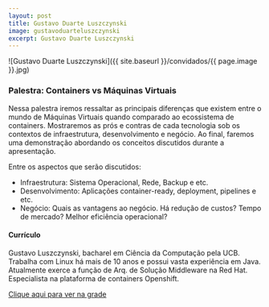 ```yaml
---
layout: post
title: Gustavo Duarte Luszczynski
image: gustavoduarteluszczynski
excerpt: Gustavo Duarte Luszczynski
---
```

![Gustavo Duarte Luszczynski]({{ site.baseurl }}/convidados/{{ page.image }}.jpg)


### Palestra: Containers vs Máquinas Virtuais

Nessa palestra iremos ressaltar as principais diferenças que existem entre o mundo de Máquinas Virtuais quando comparado ao ecossistema de containers. Mostraremos as prós e contras de cada tecnologia sob os contextos de infraestrutura, desenvolvimento e negócio. Ao final, faremos uma demonstração abordando os conceitos discutidos durante a apresentação.
 
 Entre os aspectos que serão discutidos:
 
 - Infraestrutura: Sistema Operacional, Rede, Backup e etc.
 - Desenvolvimento: Aplicações container-ready, deployment, pipelines e etc.
 - Negócio: Quais as vantagens ao negócio. Há redução de custos? Tempo de mercado? Melhor eficiência operacional?

#### Currículo
Gustavo Luszczynski, bacharel em Ciência da Computação pela UCB. Trabalha com Linux há mais de 10 anos e possui vasta experiência em Java. Atualmente exerce a função de Arq. de Solução Middleware na Red Hat. Especialista na plataforma de containers Openshift.

[Clique aqui para ver na grade](http://sistema.ftsl.org.br/ftsl9/grade/detail.html?pid=274)

